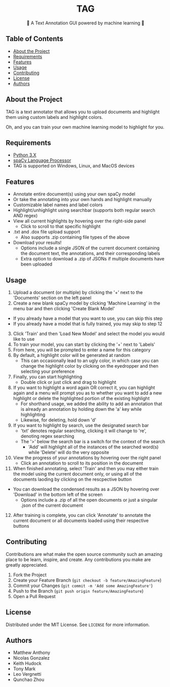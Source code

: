   <h1 align="center">TAG</h1>

  <p align="center">
    🤖 A Text Annotation GUI powered by machine learning 🤖
  </p>



<!-- TABLE OF CONTENTS -->
## Table of Contents

* [About the Project](#about-the-project)
* [Requirements](#requirements)
* [Features](#features)
* [Usage](#usage)
* [Contributing](#contributing)
* [License](#license)
* [Authors](#authors)




<!-- ABOUT THE PROJECT -->
## About the Project
TAG is a text annotator that allows you to upload documents and highlight them using custom labels and highlight colors.

Oh, and you can train your own machine learning model to highlight for you.




<!-- REQUIREMENTS -->
## Requirements
* [Python 3.X](https://www.python.org/downloads/)
* [spaCy Language Processor](https://spacy.io/usage)
* TAG is supported on Windows, Linux, and MacOS devices



<!-- FEATURES -->
## Features
- Annotate entire document(s) using your own spaCy model
- Or take the annotating into your own hands and highlight manually
- Customizable label names and label colors
- Highlight/unhighlight using searchbar (supports both regular search AND regex)
- View all current highlights by hovering over the right-side panel
	- Click to scroll to that specific highlight
- .txt and .dox file upload support
	- Also supports .zip containing file types of the above
- Download your results!
	- Options include a single JSON of the current document containing the document text, the annotations, and their corresponding labels
	- Extra option to download a .zip of JSONs if multiple documents have been uploaded




<!-- USAGE -->
## Usage
1. Upload a document (or multiple) by clicking the '+' next to the 'Documents' section on the left panel
2. Create a new blank spaCy model by clicking 'Machine Learning' in the menu bar and then clicking 'Create Blank Model'
* If you already have a model that you want to use, you can skip this step
* If you already have a model that is fully trained, you may skip to step 12
3. Click 'Train' and then 'Load New Model' and select the model you would like to use
4. To train your model, you can start by clicking the '+' next to 'Labels'
5. From here, you will be prompted to enter a name for this category
6. By default, a highlight color will be generated at random
	- This can occasionally lead to an ugly color, in which case you can change the highlight color by clicking on the eyedropper and then selecting your preference
7. Finally, you can start highlighting
	- Double click or just click and drag to highlight
8. If you want to highlight a word again OR correct it, you can highlight again and a menu will prompt you as to whether you want to add a new highlight or delete the highlighted portion of the existing highlight
	- For shorthand usage, we added the ability to add an annotation that is already an annotation by holding down the 'a' key while highlighting
	- Likewise, for deleting, hold down 'd'
9. If you want to highlight by search, use the designated search bar
	- 'txt' denotes regular searching, clicking it will change to 're', denoting regex searching
	- The '>' below the search bar is a switch for the context of the search
		- 'Add' will highlight all of the instances of the searched word(s) while 'Delete' will do the very opposite
10. View the progress of your annotations by hovering over the right panel
	- Click an annotation to scroll to its position in the document
11. When finished annotating, select 'Train' and then you may either train the model using the current document only, or using all of the documents laoding by clicking on the rescpective button
  - You can download the condensed results as a JSON by hovering over 'Download' in the bottom left of the screen
	- Options include a .zip of all the open documents or just a singular .json of the current document
12. After training is complete, you can click 'Annotate' to annotate the current document or all documents loaded using their respective buttons




<!-- CONTRIBUTING -->
## Contributing

Contributions are what make the open source community such an amazing place to be learn, inspire, and create. Any contributions you make are greatly appreciated.

1. Fork the Project
2. Create your Feature Branch (`git checkout -b feature/AmazingFeature`)
3. Commit your Changes (`git commit -m 'Add some AmazingFeature'`)
4. Push to the Branch (`git push origin feature/AmazingFeature`)
5. Open a Pull Request




<!-- LICENSE -->
## License

Distributed under the MIT License. See `LICENSE` for more information.




<!-- AUTHORS -->
## Authors
- Matthew Anthony
- Nicolas Gonzalez
- Keith Hudock
- Tony Mark
- Leo Vergnetti
- Qunchao Zhou
